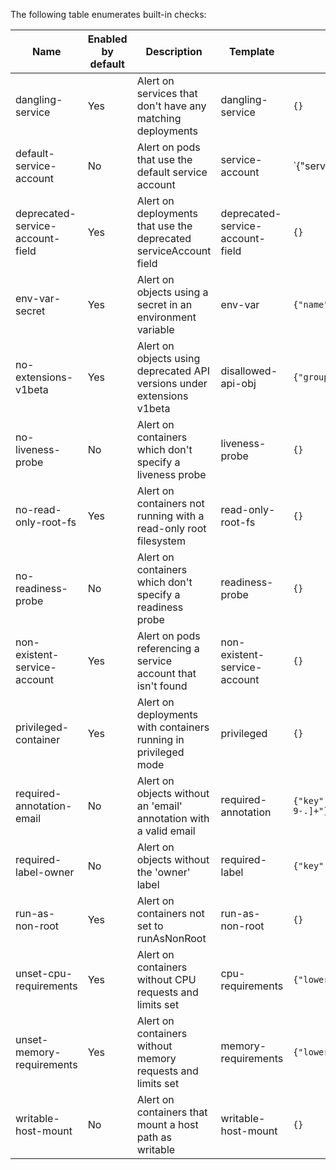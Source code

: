 The following table enumerates built-in checks:

| Name | Enabled by default | Description | Template | Parameters |
| ---- | ------------------ | ----------- | -------- | ---------- |
 | dangling-service | Yes | Alert on services that don't have any matching deployments | dangling-service | `{}` |
 | default-service-account | No | Alert on pods that use the default service account | service-account | `{"serviceAccount":"^(|default)$"}` |
 | deprecated-service-account-field | Yes | Alert on deployments that use the deprecated serviceAccount field | deprecated-service-account-field | `{}` |
 | env-var-secret | Yes | Alert on objects using a secret in an environment variable | env-var | `{"name":".*secret.*"}` |
 | no-extensions-v1beta | Yes | Alert on objects using deprecated API versions under extensions v1beta | disallowed-api-obj | `{"group":"extensions","version":"v1beta.+"}` |
 | no-liveness-probe | No | Alert on containers which don't specify a liveness probe | liveness-probe | `{}` |
 | no-read-only-root-fs | Yes | Alert on containers not running with a read-only root filesystem | read-only-root-fs | `{}` |
 | no-readiness-probe | No | Alert on containers which don't specify a readiness probe | readiness-probe | `{}` |
 | non-existent-service-account | Yes | Alert on pods referencing a service account that isn't found | non-existent-service-account | `{}` |
 | privileged-container | Yes | Alert on deployments with containers running in privileged mode | privileged | `{}` |
 | required-annotation-email | No | Alert on objects without an 'email' annotation with a valid email | required-annotation | `{"key":"email","value":"[a-zA-Z0-9_.+-]+@[a-zA-Z0-9-]+\\.[a-zA-Z0-9-.]+"}` |
 | required-label-owner | No | Alert on objects without the 'owner' label | required-label | `{"key":"owner"}` |
 | run-as-non-root | Yes | Alert on containers not set to runAsNonRoot | run-as-non-root | `{}` |
 | unset-cpu-requirements | Yes | Alert on containers without CPU requests and limits set | cpu-requirements | `{"lowerBoundMillis":0,"requirementsType":"any","upperBoundMillis":0}` |
 | unset-memory-requirements | Yes | Alert on containers without memory requests and limits set | memory-requirements | `{"lowerBoundMB":0,"requirementsType":"any","upperBoundMB":0}` |
 | writable-host-mount | No | Alert on containers that mount a host path as writable | writable-host-mount | `{}` |
